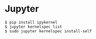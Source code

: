 <!-- TITLE: Jupyter -->
<!-- SUBTITLE: A quick summary of Jupyter -->

# Jupyter
```
$ pip install ipykernel
$ jupyter kernelspec list
$ sudo jupyter kernelspec install-self
```
